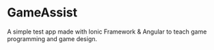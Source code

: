 # GameAssist

A simple test app made with Ionic Framework & Angular to teach game programming and game design.
